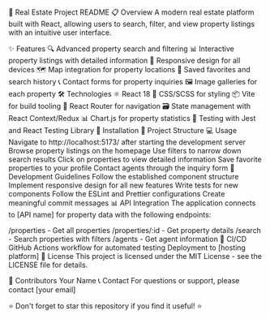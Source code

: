 🏡 Real Estate Project README
📋 Overview
A modern real estate platform built with React, allowing users to search, filter, and view property listings with an intuitive user interface.

✨ Features
🔍 Advanced property search and filtering
📊 Interactive property listings with detailed information
📱 Responsive design for all devices
🗺️ Map integration for property locations
💾 Saved favorites and search history
📞 Contact forms for property inquiries
🖼️ Image galleries for each property
🛠️ Technologies
⚛️ React 18
🎨 CSS/SCSS for styling
📦 Vite for build tooling
🔄 React Router for navigation
🗃️ State management with React Context/Redux
📊 Chart.js for property statistics
🧪 Testing with Jest and React Testing Library
🚀 Installation
📁 Project Structure
💻 Usage
Navigate to http://localhost:5173/ after starting the development server
Browse property listings on the homepage
Use filters to narrow down search results
Click on properties to view detailed information
Save favorite properties to your profile
Contact agents through the inquiry form
📝 Development Guidelines
Follow the established component structure
Implement responsive design for all new features
Write tests for new components
Follow the ESLint and Prettier configurations
Create meaningful commit messages
📊 API Integration
The application connects to [API name] for property data with the following endpoints:

/properties - Get all properties
/properties/:id - Get property details
/search - Search properties with filters
/agents - Get agent information
🔄 CI/CD
GitHub Actions workflow for automated testing
Deployment to [hosting platform]
📜 License
This project is licensed under the MIT License - see the LICENSE file for details.

👥 Contributors
Your Name
📞 Contact
For questions or support, please contact [your email]

⭐ Don't forget to star this repository if you find it useful! ⭐
